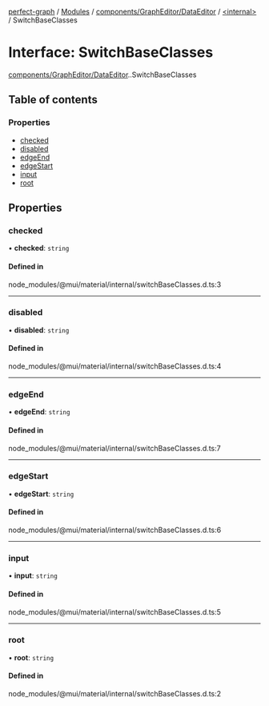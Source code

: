 [perfect-graph](../README.md) / [Modules](../modules.md) / [components/GraphEditor/DataEditor](../modules/components_GraphEditor_DataEditor.md) / [<internal\>](../modules/components_GraphEditor_DataEditor._internal_.md) / SwitchBaseClasses

# Interface: SwitchBaseClasses

[components/GraphEditor/DataEditor](../modules/components_GraphEditor_DataEditor.md).[<internal>](../modules/components_GraphEditor_DataEditor._internal_.md).SwitchBaseClasses

## Table of contents

### Properties

- [checked](components_GraphEditor_DataEditor._internal_.SwitchBaseClasses.md#checked)
- [disabled](components_GraphEditor_DataEditor._internal_.SwitchBaseClasses.md#disabled)
- [edgeEnd](components_GraphEditor_DataEditor._internal_.SwitchBaseClasses.md#edgeend)
- [edgeStart](components_GraphEditor_DataEditor._internal_.SwitchBaseClasses.md#edgestart)
- [input](components_GraphEditor_DataEditor._internal_.SwitchBaseClasses.md#input)
- [root](components_GraphEditor_DataEditor._internal_.SwitchBaseClasses.md#root)

## Properties

### checked

• **checked**: `string`

#### Defined in

node_modules/@mui/material/internal/switchBaseClasses.d.ts:3

___

### disabled

• **disabled**: `string`

#### Defined in

node_modules/@mui/material/internal/switchBaseClasses.d.ts:4

___

### edgeEnd

• **edgeEnd**: `string`

#### Defined in

node_modules/@mui/material/internal/switchBaseClasses.d.ts:7

___

### edgeStart

• **edgeStart**: `string`

#### Defined in

node_modules/@mui/material/internal/switchBaseClasses.d.ts:6

___

### input

• **input**: `string`

#### Defined in

node_modules/@mui/material/internal/switchBaseClasses.d.ts:5

___

### root

• **root**: `string`

#### Defined in

node_modules/@mui/material/internal/switchBaseClasses.d.ts:2
